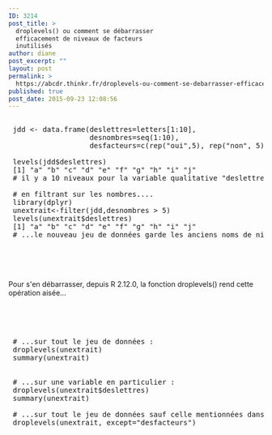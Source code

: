 ```yaml
---
ID: 3214
post_title: >
  droplevels() ou comment se débarrasser
  efficacement de niveaux de facteurs
  inutilisés
author: diane
post_excerpt: ""
layout: post
permalink: >
  https://abcdr.thinkr.fr/droplevels-ou-comment-se-debarrasser-efficacement-de-niveaux-de-facteurs-inutilises/
published: true
post_date: 2015-09-23 12:08:56
---
```

<p> <pre><br /> jdd &lt;- data.frame(deslettres=letters[1:10], <br />                   desnombres=seq(1:10), <br />                   desfacteurs=c(rep("oui",5), rep("non", 5))) <br /> <br /> levels(jdd$deslettres)<br /> [1] "a" "b" "c" "d" "e" "f" "g" "h" "i" "j"<br /> # il y a 10 niveaux pour la variable qualitative "deslettres"<br /> <br /> # en filtrant sur les nombres....<br /> library(dplyr)<br /> unextrait&lt;-filter(jdd,desnombres &gt; 5)<br /> levels(unextrait$deslettres)<br /> [1] "a" "b" "c" "d" "e" "f" "g" "h" "i" "j" <br /> # ...le nouveau jeu de données garde les anciens noms de niveaux de "deslettres"<br /> </pre>  <br /> <br /> <br /> Pour s'en débarrasser, depuis R 2.12.0, la fonction droplevels() rend cette opération aisée... <br /> <br /> <br />  <pre><br /> <br /> # ...sur tout le jeu de données :  <br /> droplevels(unextrait)<br /> summary(unextrait) <br /> <br /> <br /> # ...sur une variable en particulier : <br /> droplevels(unextrait$deslettres)<br /> summary(unextrait)<br /> <br /> # ...sur tout le jeu de données sauf celle mentionnées dans l'argument except : <br /> droplevels(unextrait, except="desfacteurs")<br />  <br />  <br /> </pre> </p>